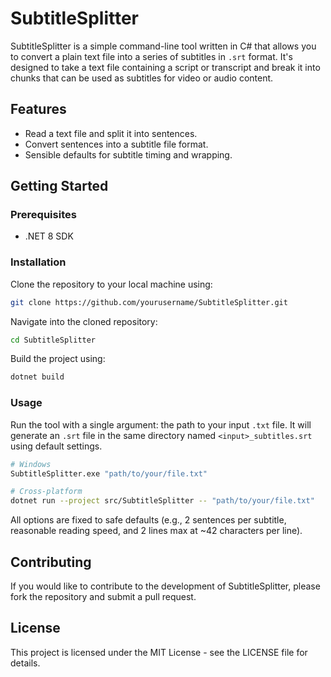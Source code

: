 # SubtitleSplitter

SubtitleSplitter is a simple command-line tool written in C# that allows you to convert a plain text file into a series of subtitles in `.srt` format. It's designed to take a text file containing a script or transcript and break it into chunks that can be used as subtitles for video or audio content.

## Features

- Read a text file and split it into sentences.
- Convert sentences into a subtitle file format.
- Sensible defaults for subtitle timing and wrapping.

## Getting Started

### Prerequisites

- .NET 8 SDK

### Installation

Clone the repository to your local machine using:

```bash
git clone https://github.com/yourusername/SubtitleSplitter.git
```

Navigate into the cloned repository:

```bash
cd SubtitleSplitter
```

Build the project using:

```bash
dotnet build
```

### Usage

Run the tool with a single argument: the path to your input `.txt` file. It will generate an `.srt` file in the same directory named `<input>_subtitles.srt` using default settings.

```bash
# Windows
SubtitleSplitter.exe "path/to/your/file.txt"

# Cross-platform
dotnet run --project src/SubtitleSplitter -- "path/to/your/file.txt"
```

All options are fixed to safe defaults (e.g., 2 sentences per subtitle, reasonable reading speed, and 2 lines max at ~42 characters per line).

## Contributing

If you would like to contribute to the development of SubtitleSplitter, please fork the repository and submit a pull request.

## License

This project is licensed under the MIT License - see the LICENSE file for details.
